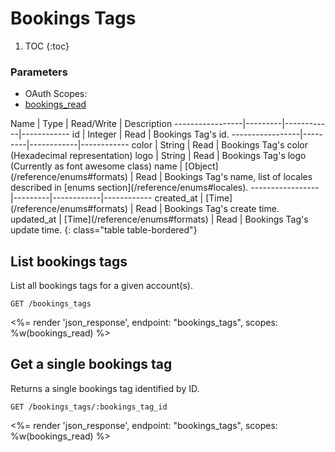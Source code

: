 # Bookings Tags

1. TOC
{:toc}

### Parameters
<ul class="nav nav-pills" role="tablist">
  <li class="disabled"><a>OAuth Scopes:</a></li>
  <li class="active"><a href="#bookings_read" role="tab" data-toggle="pill">bookings_read</a></li>
</ul>
<div class="tab-content" markdown="1">
  <div class="tab-pane active" id="bookings_read" markdown="1">
Name             | Type    | Read/Write | Description
-----------------|---------|------------|------------
id               | Integer | Read       | Bookings Tag's id.
-----------------|---------|------------|------------
color            | String  | Read       | Bookings Tag's color (Hexadecimal representation)
logo             | String  | Read       | Bookings Tag's logo (Currently as font awesome class)
name             | [Object](/reference/enums#formats)   | Read       | Bookings Tag's name, list of locales described in [enums section](/reference/enums#locales).
-----------------|---------|------------|------------
created_at       | [Time](/reference/enums#formats) | Read       | Bookings Tag's create time.
updated_at       | [Time](/reference/enums#formats) | Read       | Bookings Tag's update time.
{: class="table table-bordered"}
  </div>
</div>

## List bookings tags

List all bookings tags for a given account(s).

~~~
GET /bookings_tags
~~~

<%= render 'json_response', endpoint: "bookings_tags", scopes: %w(bookings_read) %>

## Get a single bookings tag

Returns a single bookings tag identified by ID.

~~~
GET /bookings_tags/:bookings_tag_id
~~~

<%= render 'json_response', endpoint: "bookings_tags", scopes: %w(bookings_read) %>
